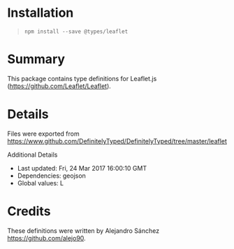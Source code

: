 # Installation
> `npm install --save @types/leaflet`

# Summary
This package contains type definitions for Leaflet.js (https://github.com/Leaflet/Leaflet).

# Details
Files were exported from https://www.github.com/DefinitelyTyped/DefinitelyTyped/tree/master/leaflet

Additional Details
 * Last updated: Fri, 24 Mar 2017 16:00:10 GMT
 * Dependencies: geojson
 * Global values: L

# Credits
These definitions were written by Alejandro Sánchez <https://github.com/alejo90>.
